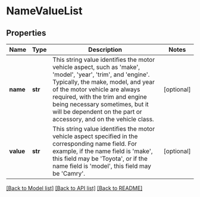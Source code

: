 # NameValueList

## Properties
Name | Type | Description | Notes
------------ | ------------- | ------------- | -------------
**name** | **str** | This string value identifies the motor vehicle aspect, such as &#x27;make&#x27;, &#x27;model&#x27;, &#x27;year&#x27;, &#x27;trim&#x27;, and &#x27;engine&#x27;. Typically, the make, model, and year of the motor vehicle are always required, with the trim and engine being necessary sometimes, but it will be dependent on the part or accessory, and on the vehicle class. | [optional] 
**value** | **str** | This string value identifies the motor vehicle aspect specified in the corresponding name field. For example, if the name field is &#x27;make&#x27;, this field may be &#x27;Toyota&#x27;, or if the name field is &#x27;model&#x27;, this field may be &#x27;Camry&#x27;. | [optional] 

[[Back to Model list]](../README.md#documentation-for-models) [[Back to API list]](../README.md#documentation-for-api-endpoints) [[Back to README]](../README.md)

